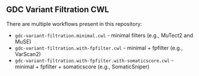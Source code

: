 GDC Variant Filtration CWL
---

There are multiple workflows present in this repository:

* `gdc-variant-filtration.minimal.cwl` - minimal filters (e.g., MuTect2 and MuSE)
* `gdc-variant-filtration.with-fpfilter.cwl` - minimal + fpfilter (e.g., VarScan2)
* `gdc-variant-filtration.with-fpfilter.with-somaticscore.cwl` - minimal + fpfilter + somaticscore (e.g., SomaticSniper)

